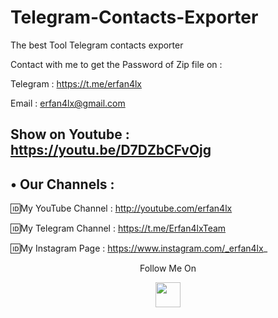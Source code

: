 # Telegram-Contacts-Exporter
The best Tool Telegram contacts exporter

Contact with me to get the Password of Zip file on :

 Telegram : https://t.me/erfan4lx
  
 Email : erfan4lx@gmail.com
  
  ## Show on Youtube : https://youtu.be/D7DZbCFvOjg
 
## • Our Channels : 

🆔My YouTube Channel : http://youtube.com/erfan4lx

🆔My Telegram Channel : https://t.me/Erfan4lxTeam

🆔My Instagram Page : https://www.instagram.com/_erfan4lx_

<p align="center">
  Follow Me On
</p>
<p align="center">
  <a href="https://www.youtube.com/c/erfan4lx?sub_confirmation=1">
    <img src="https://www.iconsdb.com/icons/preview/black/youtube-4-xxl.png" width="40" height="40">
  </a>
</p>
